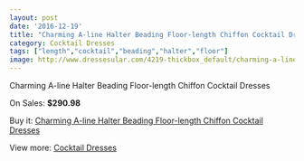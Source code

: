 ```yaml
---
layout: post
date: '2016-12-19'
title: "Charming A-line Halter Beading Floor-length Chiffon Cocktail Dresses"
category: Cocktail Dresses
tags: ["length","cocktail","beading","halter","floor"]
image: http://www.dressesular.com/4219-thickbox_default/charming-a-line-halter-beading-floor-length-chiffon-cocktail-dresses.jpg
---
```

Charming A-line Halter Beading Floor-length Chiffon Cocktail Dresses

On Sales: **$290.98**
<a href="https://www.dressesular.com/cocktail-dresses/1922-charming-a-line-halter-beading-floor-length-chiffon-cocktail-dresses.html"><amp-img layout="responsive" width="600" height="600" src="//www.dressesular.com/4219-thickbox_default/charming-a-line-halter-beading-floor-length-chiffon-cocktail-dresses.jpg" alt="Charming A-line Halter Beading Floor-length Chiffon Cocktail Dresses 0" /></a>

Buy it: [Charming A-line Halter Beading Floor-length Chiffon Cocktail Dresses](https://www.dressesular.com/cocktail-dresses/1922-charming-a-line-halter-beading-floor-length-chiffon-cocktail-dresses.html "Charming A-line Halter Beading Floor-length Chiffon Cocktail Dresses")

View more: [Cocktail Dresses](https://www.dressesular.com/12-cocktail-dresses "Cocktail Dresses")